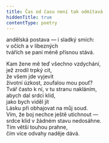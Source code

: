 ```yaml
---
title: Čas od času není tak odmítavá
hiddenTitle: true
contentType: poetry
---
```


<section>

andělská postava — i sladký smích:  
v očích a v líbezných  
tvářích se paní méně přísnou stává.

</section>

<section>

Kam žene mě teď všechno vzdychání,  
jež zrodil trpký cit,  
že všem jde vyjevit  
životní úzkost, zoufalou mou pouť?  
Tvář často k ní, v tu stranu nakláním,  
abych dal srdci klid,  
jako bych viděl jít  
Lásku při obhajovat na můj soud.  
Vím, že boj nechce ještě utichnout —  
srdce klid v žádném stavu nedosáhne.  
Tím větší touhou prahne,  
čím více odvahy naděje dává.

</section>
